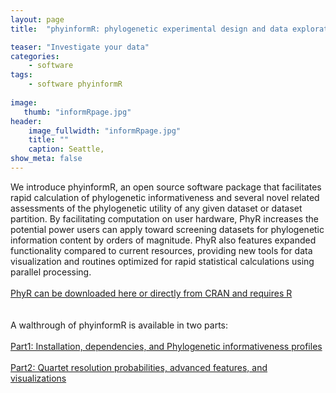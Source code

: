 ```yaml
---
layout: page
title:  "phyinformR: phylogenetic experimental design and data exploration in R"

teaser: "Investigate your data"
categories:
    - software
tags:
    - software phyinformR
    
image:
   thumb: "informRpage.jpg"
header:
    image_fullwidth: "informRpage.jpg"
    title: ""
    caption: Seattle, 
show_meta: false    
---
```

<img class="b30" src="http://carolinafishes.github.io/images/PhyRlogo.jpg" alt="">
<br>
We introduce phyinformR, an open source software package that facilitates rapid calculation of phylogenetic informativeness and several novel related assessments of the phylogenetic utility of any given dataset or dataset partition. By facilitating computation on user hardware, PhyR increases the potential power users can apply toward screening datasets for phylogenetic information content by orders of magnitude. PhyR also features expanded functionality compared to current resources, providing new tools for data visualization and routines optimized for rapid statistical calculations using parallel processing.
<br>
<br>
<a href='https://github.com/carolinafishes/phyinformR'> PhyR can be downloaded here or directly from CRAN and requires R </a> 
<br>
<br> 
<br> A walthrough of phyinformR is available in two parts:
<br>
<br>
<a href='http://carolinafishes.github.io/software/phyinformR_manual/'>Part1: Installation, dependencies, and Phylogenetic informativeness profiles</a>
<br>
<br>
<a href='http://carolinafishes.github.io/software/phyinformR_manual2/'>Part2: Quartet resolution probabilities, advanced features, and visualizations</a>

